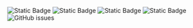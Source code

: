 ![Static Badge](https://img.shields.io/badge/blacklists-61-000000) ![Static Badge](https://img.shields.io/badge/blacklisted-2938116-cc0000) ![Static Badge](https://img.shields.io/badge/whitelisted-2250-00CC00) ![Static Badge](https://img.shields.io/badge/streaming_blacklist-28107-000000) ![GitHub issues](https://img.shields.io/github/issues/fabriziosalmi/blacklists)
